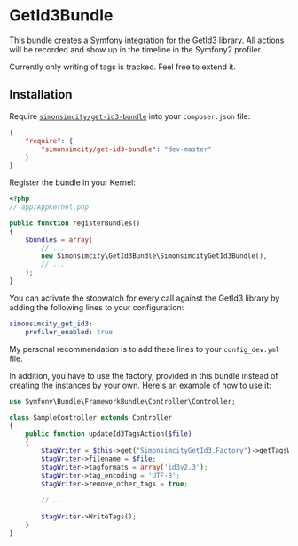 GetId3Bundle
===============

This bundle creates a Symfony integration for the GetId3 library. All actions will be recorded and show up in the
timeline in the Symfony2 profiler.

Currently only writing of tags is tracked. Feel free to extend it.

## Installation

Require [`simonsimcity/get-id3-bundle`](https://packagist.org/packages/simonsimcity/get-id3-bundle)
into your `composer.json` file:


``` json
{
    "require": {
        "simonsimcity/get-id3-bundle": "dev-master"
    }
}
```

Register the bundle in your Kernel:

```php
<?php
// app/AppKernel.php

public function registerBundles()
{
    $bundles = array(
        // ...
        new Simonsimcity\GetId3Bundle\SimonsimcityGetId3Bundle(),
        // ...
    );
}
```

You can activate the stopwatch for every call against the GetId3 library by adding the following lines to your
configuration:

```yaml
simonsimcity_get_id3:
    profiler_enabled: true
```

My personal recommendation is to add these lines to your `config_dev.yml` file.

In addition, you have to use the factory, provided in this bundle instead of creating the instances by your own. Here's
an example of how to use it:

```php
use Symfony\Bundle\FrameworkBundle\Controller\Controller;

class SampleController extends Controller
{
    public function updateId3TagsAction($file)
    {
        $tagWriter = $this->get("SimonsimcityGetId3.Factory")->getTagsWriter();
        $tagWriter->filename = $file;
        $tagWriter->tagformats = array('id3v2.3');
        $tagWriter->tag_encoding = 'UTF-8';
        $tagWriter->remove_other_tags = true;
        
        // ...
        
        $tagWriter->WriteTags();
    }
}
```

